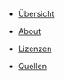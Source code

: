 <!-- docs/_sidebar.md -->


* [Übersicht](./)

* [About](/about/index)

* [Lizenzen](/licenses/index)

* [Quellen](/contact/index)

